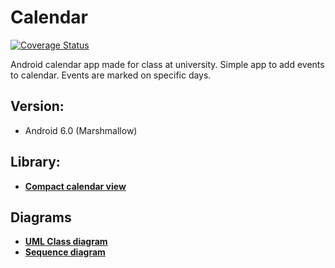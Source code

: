 # Calendar
[![Coverage Status](https://coveralls.io/repos/github/bwnuk/calendar/badge.svg?branch=master)](https://coveralls.io/github/bwnuk/calendar?branch=master)

Android calendar app made for class at university. Simple app to add events to calendar. Events are marked on specific days.

## Version: 
- Android 6.0 (Marshmallow)
## Library: 
- [**Compact calendar view**](https://github.com/SundeepK/CompactCalendarView)
## Diagrams
- [**UML Class diagram**](https://www.lucidchart.com/invitations/accept/01aa08e4-1f4d-4191-bc8f-20c4dbfc368d)
- [**Sequence diagram**](https://www.lucidchart.com/invitations/accept/32d7efd4-8875-4996-b8e8-dd323a8571b6)
